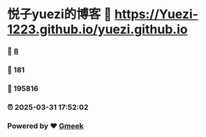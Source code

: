 # 悦子yuezi的博客 :link: https://Yuezi-1223.github.io/yuezi.github.io 
### :page_facing_up: [8](https://Yuezi-1223.github.io/yuezi.github.io/tag.html) 
### :speech_balloon: 181 
### :hibiscus: 195816 
### :alarm_clock: 2025-03-31 17:52:02 
### Powered by :heart: [Gmeek](https://github.com/Meekdai/Gmeek)
